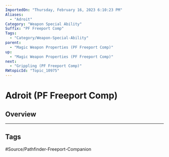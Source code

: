 ```yaml
---
ImportedOn: "Thursday, February 16, 2023 6:10:23 PM"
Aliases:
  - "Adroit"
Category: "Weapon Special Ability"
Suffix: "PF Freeport Comp"
Tags:
  - "Category/Weapon-Special-Ability"
parent:
  - "Magic Weapon Properties (PF Freeport Comp)"
up:
  - "Magic Weapon Properties (PF Freeport Comp)"
next:
  - "Grippling (PF Freeport Comp)"
RWtopicId: "Topic_10975"
---
```

# Adroit (PF Freeport Comp)
## Overview

---
## Tags
#Source/Pathfinder-Freeport-Companion

